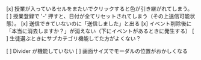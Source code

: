 [x] 授業が入っているセルをまたいでクリックすると色が引き継がれてしまう。
[ ] 授業登録で '-' 押すと、日付が全てリセットされてしまう（その上送信可能状態）。
[x] 送信できていないのに「送信しました」と出る
[x] イベント削除後に「本当に消去しますか？」が消えない（下にイベントがあるときに発生する）
[ ] 生徒選ぶときにサブカテゴリ機能してた方がよくない？

[ ] Divider が機能していない
[ ] 画面サイズでモーダルの位置がおかしくなる
